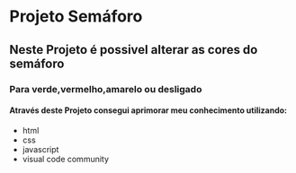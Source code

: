 # Projeto Semáforo
## Neste Projeto é possivel alterar as cores do semáforo
### Para verde,vermelho,amarelo ou desligado

#### Através deste Projeto consegui aprimorar meu conhecimento utilizando:

- html
- css
- javascript
- visual code community
